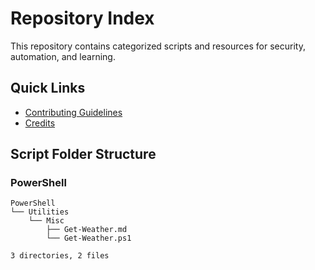 # Repository Index

This repository contains categorized scripts and resources for security, automation, and learning.

## Quick Links

- [Contributing Guidelines](CONTRIBUTING.md)
- [Credits](CREDITS.md)

## Script Folder Structure

### PowerShell

```plaintext
PowerShell
└── Utilities
    └── Misc
        ├── Get-Weather.md
        └── Get-Weather.ps1

3 directories, 2 files
```

